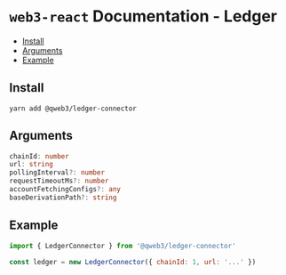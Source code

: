 # `web3-react` Documentation - Ledger

- [Install](#install)
- [Arguments](#arguments)
- [Example](#example)

## Install
`yarn add @qweb3/ledger-connector`

## Arguments
```typescript
chainId: number
url: string
pollingInterval?: number
requestTimeoutMs?: number
accountFetchingConfigs?: any
baseDerivationPath?: string
```

## Example
```javascript
import { LedgerConnector } from '@qweb3/ledger-connector'

const ledger = new LedgerConnector({ chainId: 1, url: '...' })
```
